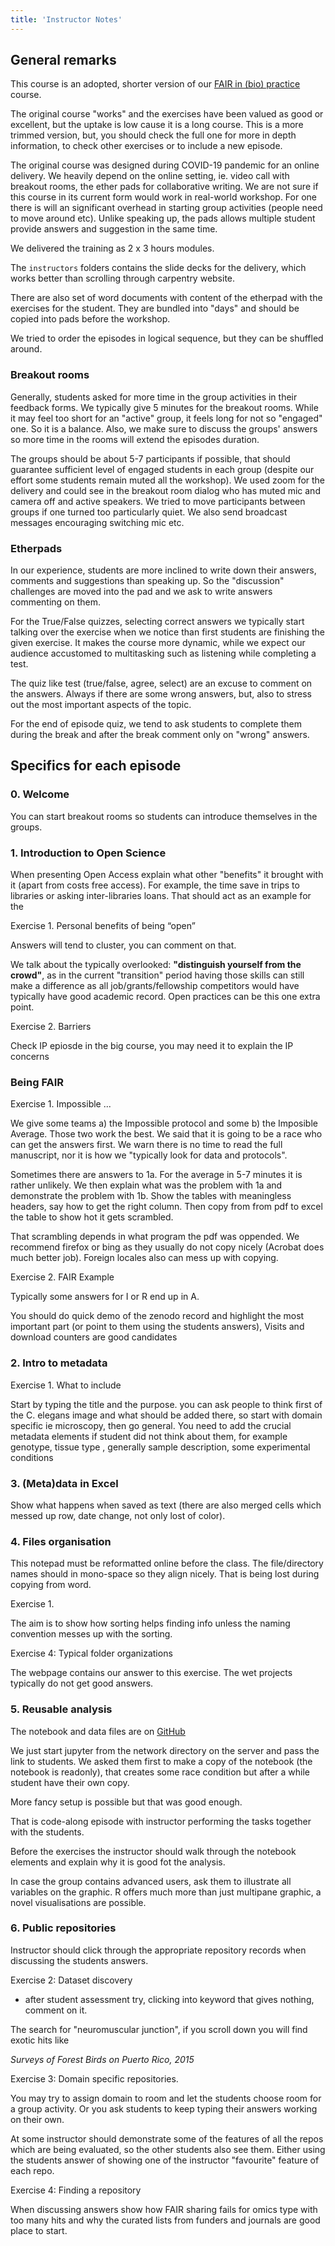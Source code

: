 ```yaml
---
title: 'Instructor Notes'
---
```


## General remarks

This course is an adopted, shorter version of our [FAIR in (bio) practice](https://carpentries-incubator.github.io/fair-bio-practice/) course. 

The original course "works" and the exercises have been valued as good or excellent, but the uptake is low cause it is a long course.
This is a more trimmed version, but, you should check the full one for more in depth information, to check other exercises or to include a new episode.

The original course was designed during COVID-19 pandemic for an online delivery.
We heavily depend on the online setting, ie. video call with breakout rooms, the ether pads for collaborative writing. 
We are not sure if this course in its current form would work in real-world workshop. For one there is will an significant overhead in starting group activities (people need to move around etc).
Unlike speaking up, the pads allows multiple student provide answers and suggestion in the same time. 

We delivered the training as 2 x 3 hours modules.  

The `instructors` folders contains the slide decks for the delivery, which works better than scrolling through carpentry website.

There are also set of word documents with content of the etherpad with the exercises for the student. They are bundled into "days" and should be copied into pads before the workshop. 

We tried to order the episodes in logical sequence, but they can be shuffled around.


### Breakout rooms

Generally, students asked for more time in the group activities in their feedback forms. 
We typically give 5 minutes for the breakout rooms. While it may feel too short for an "active" group, it feels long for not so "engaged" one. So it is a balance. 
Also, we make sure to discuss the groups' answers so more time in the rooms will extend the episodes duration.

The groups should be about 5-7 participants if possible, that should guarantee sufficient level of engaged students in each group (despite our effort some students remain muted all the workshop).
We used zoom for the delivery and could see in the breakout room dialog who has muted mic and camera off and active speakers.
We tried to move participants between groups if one turned too particularly quiet.
We also send broadcast messages encouraging switching mic etc.

### Etherpads

In our experience, students are more inclined to write down their answers, comments and suggestions than speaking up. So the "discussion" challenges are moved into the pad and we ask to write answers commenting on them.

For the True/False quizzes, selecting correct answers we typically start talking over the exercise when we notice than first students are finishing the given exercise. 
It makes the course more dynamic, while we expect our audience accustomed to multitasking such as listening while completing a test.

The quiz like test (true/false, agree, select) are an excuse to comment on the answers. Always if there are some wrong answers, but, also to stress out the most important aspects of the topic.

For the end of episode quiz, we tend to ask students to complete them during the break and after the break comment only on "wrong" answers.

## Specifics for each episode

### 0. Welcome

You can start breakout rooms so students can introduce themselves in the groups.

### 1. Introduction to Open Science

When presenting Open Access explain what other "benefits" it brought with it (apart from costs free access). For example, the time save in trips to libraries or asking inter-libraries loans. 
That should act as an example for the 


Exercise 1. Personal benefits of being “open”

Answers will tend to cluster, you can comment on that. 

We talk about the typically overlooked: 
**"distinguish yourself from the crowd"**, 
as in the current "transition" period having those skills can still make a difference as all job/grants/fellowship competitors would have typically have good academic record. Open practices can be this one extra point.

Exercise 2. Barriers

Check IP epiosde in the big course, you may need it to explain the IP concerns

### Being FAIR

Exercise 1. Impossible ...

We give some teams a) the Impossible protocol and some b) the Imposible Average.
Those two work the best. 
We said that it is going to be a race who can get the answers first.
We warn there is no time to read the full manuscript, nor it is how we "typically look for data and protocols".

Sometimes there are answers to 1a. For the average in 5-7 minutes it is rather unlikely. 
We then explain what was the problem with 1a and demonstrate the problem with 1b. 
Show the tables with meaningless headers, say how to get the right column.
Then copy from from pdf to excel the table to show hot it gets scrambled.

That scrambling depends in what program the pdf was oppended. We recommend firefox or bing as they usually do not copy nicely (Acrobat does much better job). Foreign locales also can mess up with copying.

Exercise 2. FAIR Example

Typically some answers for I or R end up in A.

You should do quick demo of the zenodo record and highlight the most important part (or point to them using the students answers), Visits and download counters are good candidates


### 2. Intro to metadata


Exercise 1. What to include

Start by typing the title and the purpose.
you can ask people to think first of the C. elegans image and what should be added there, so start with domain specific ie microscopy, then go general.
You need to add the crucial metadata elements if student did not think about them, for example genotype, tissue type , generally sample description, some experimental conditions


### 3. (Meta)data in Excel

Show what happens when saved as text (there are also merged cells which messed up row, date change, not only lost of color).


### 4. Files organisation

This notepad must be reformatted online before the class. The file/directory names should in mono-space so they align nicely. 
That is being lost during copying from word.

Exercise 1.

The aim is to show how sorting helps finding info unless the naming convention messes up with the sorting.

Exercise 4: Typical folder organizations

The webpage contains our answer to this exercise. The wet projects typically do not get good answers.

### 5. Reusable analysis

The notebook and data files are on [GitHub](https://github.com/BioRDM/fair-jupyter)

We just start jupyter from the network directory on the server and pass the link to students. We asked them first to make a copy of the notebook (the notebook is readonly), that creates some race condition but after a while student have their own copy.

More fancy setup is possible but that was good enough.

That is code-along episode with instructor performing the tasks together with the students.

Before the exercises the instructor should walk through the notebook elements and explain why it is good fot the analysis.

In case the group contains advanced users, ask them to illustrate all variables on the graphic. R offers much more than just multipane graphic, a novel visualisations are possible.


### 6. Public repositories

Instructor should click through the appropriate repository records when discussing the students answers.

Exercise 2: Dataset discovery
- after student assessment try, clicking into keyword
that gives nothing, comment on it.

The search for "neuromuscular junction", if you scroll down you will find exotic hits like

*Surveys of Forest Birds on Puerto Rico, 2015*

Exercise 3: Domain specific repositories.

You may try to assign domain to room and let the students choose room for a group activity.
Or you ask students to keep typing their answers working on their own.

At some instructor should demonstrate some of the features of all the repos which are being evaluated, so the other students also see them. Either using the students answer of showing one of the instructor "favourite" feature of each repo.

Exercise 4: Finding a repository

When discussing answers show how FAIR sharing fails for omics type with too many hits and why the curated lists from funders and journals are good place to start.


